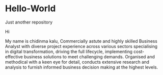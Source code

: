 # Hello-World
Just another repository

Hi 

My name is chidinma kalu,  Commercially astute and highly skilled Business Analyst with diverse project experience across various sectors specialising in digital transformation, driving the full lifecycle, implementing cost-effective business solutions to meet challenging demands. Organised and methodical with a keen eye for detail, conducts extensive research and analysis to furnish informed business decision making at the highest levels.
